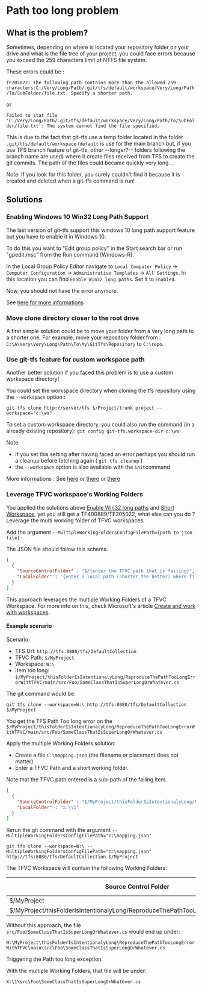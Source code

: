 # Path too long problem

## What is the problem?
Sometimes, depending on where is located your repository folder on your drive and what is the file tree of your project,
you could face errors because you exceed the 259 characters limit of NTFS file system.

These errors could be :

`TF205022: The following path contains more than the allowed 259 characters:C:/Very/Long/Path/.git/tfs/default/workspace/Very/Long/Path/To/SubFolder/file.txt. Specify a shorter path.`

or

`Failed to stat file 'C:/Very/Long/Path/.git/tfs/default/workspace/Very/Long/Path/To/SubFolder/file.txt': The system cannot find the file specified.`

This is due to the fact that git-tfs use a temp folder located in the folder `.git/tfs/default/workspace` (`default` is use for the main branch but, if you use TFS branch feature of git-tfs, other --longer?-- folders following the branch name are used) where it create files received from TFS to create the git commits. The path of the files could became quickly very long... 

Note: If you look for this folder, you surely couldn't find it because it is created and deleted when a git-tfs command is run!

## Solutions

### Enabling Windows 10 Win32 Long Path Support

The last version of git-tfs support this windows 10 long path support feature but you have to enable it in Windows 10.

To do this you want to "Edit group policy" in the Start search bar or run "gpedit.msc" from the Run command (Windows-R).

In the Local Group Policy Editor navigate to `Local Computer Policy` -> `Computer Configuration` -> `Administrative Templates` -> `All Settings`. In this location you can find `Enable Win32 long paths`. Set it to `Enabled`.

Now, you should not have the error anymore.

See [here for more informations](https://blogs.msdn.microsoft.com/jeremykuhne/2016/07/30/net-4-6-2-and-long-paths-on-windows-10/)

### Move clone directory closer to the root drive

A first simple solution could be to move your folder from a very long path to a shorter one.
For example, move your repository folder from :
`C:\A\Very\Very\Long\Path\To\My\GitTfs\Repository` to `C:\repo`.

### Use git-tfs feature for custom workspace path

Another better solution if you faced this problem is to use a custom workspace directory!

You could set the workspace directory when cloning the tfs repository using the `--workspace` option :

```DOS
git tfs clone http://server/tfs $/Project/trunk project --workspace="c:\ws"
```

To set a custom workspace directory, you could also run the command (in a already existing repository):
`git config git-tfs.workspace-dir c:\ws`

Note:
- if you set this setting after having faced an error perhaps you should run a cleanup before fetching again ( `git tfs cleanup` )
- the `--workspace` option is also available with the `init`command

More informations : See [here](https://github.com/git-tfs/git-tfs/issues/314) or [there](https://github.com/git-tfs/git-tfs/issues/430) or [there](https://github.com/git-tfs/git-tfs/pull/266)

### Leverage TFVC workspace's Working Folders

You applied the solutions above [Enable Win32 long paths](#enabling-windows-10-win32-long-path-support) and [Short Workspace](#move-clone-directory-closer-to-the-root-drive), yet you still get a TF400889/TF205022, what else can you do ?  Leverage the multi working folder of TFVC workspaces.

Add the argument `--MultipleWorkingFoldersConfigFilePath={path to json file}`

The JSON file should follow this schema.

```JSON
[
  { 
    "SourceControlFolder" : "$/{enter the TFVC path that is failing}",
    "LocalFolder" : "{enter a local path (shorter the better) where files under the TFVC path above will end up}"
  }
]
```

This approach leverages the multiple Working Folders of a TFVC Workspace.  For more info on this, check Microsoft's article [Create and work with workspaces](https://learn.microsoft.com/en-us/azure/devops/repos/tfvc/create-work-workspaces?view=azure-devops).

#### Example scenario

Scenario:

- TFS Url: `http://tfs:8080/tfs/DefaultCollection`
- TFVC Path: `$/MyProject`
- Workspace: `W:\`
- Item too long: `$/MyProject/thisFolderIsIntentionalyLong/ReproduceThePathTooLongErrorWithTFVC/main/src/Foo/SomeClassThatIsSuperLongOrWhatever.cs`

The git command would be:

```DOS
git tfs clone --workspace=W:\ http://tfs:8080/tfs/DefaultCollection $/MyProject
```

You get the TFS Path Too long error on the `$/MyProject/thisFolderIsIntentionalyLong/ReproduceThePathTooLongErrorWithTFVC/main/src/Foo/SomeClassThatIsSuperLongOrWhatever.cs`

Apply the multiple Working Folders solution:

- Create a file `C:\mapping.json` (the filename or placement does not matter)
- Enter a TFVC Path and a short working folder.

Note that the TFVC path entered is a sub-path of the failing item.

```JSON
[
  { 
    "SourceControlFolder" : "$/MyProject/thisFolderIsIntentionalyLong/ReproduceThePathTooLongErrorWithTFVC/main",
    "LocalFolder" : "x:\\1"
  }
]
```

Rerun the git command with the argument `--MultipleWorkingFoldersConfigFilePath="c:\mapping.json"`

```DOS
git tfs clone --workspace=W:\ --MultipleWorkingFoldersConfigFilePath="c:\mapping.json" http://tfs:8080/tfs/DefaultCollection $/MyProject
```

The TFVC Workspace will contain the following Working Folders:

| Source Control Folder | Local Folder |
| --------------------- | ------------ |
| $/MyProject           | W:\          |
| $/MyProject/thisFolderIsIntentionalyLong/ReproduceThePathTooLongErrorWithTFVC/main | X:\1 |

Without this approach, the file `src/Foo/SomeClassThatIsSuperLongOrWhatever.cs` would end up under:

`W:\MyProject\thisFolderIsIntentionalyLong\ReproduceThePathTooLongErrorWithTFVC\main\src\Foo\SomeClassThatIsSuperLongOrWhatever.cs`

Triggering the Path too long exception.

With the multiple Working Folders, that file will be under:

`X:\1\src\Foo\SomeClassThatIsSuperLongOrWhatever.cs`
